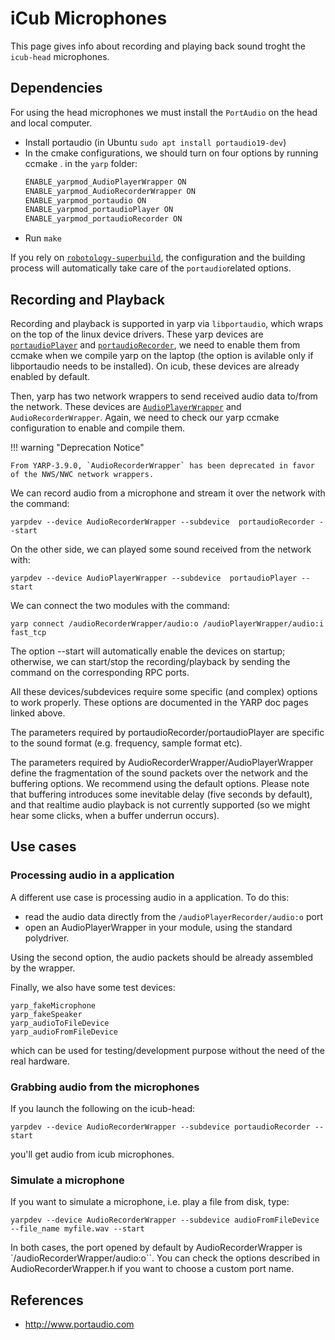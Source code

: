 # iCub Microphones
This page gives info about recording and playing back sound troght the `icub-head` microphones.

## Dependencies
For using the head microphones we must install the `PortAudio` on the head and local computer. 

- Install portaudio (in Ubuntu `sudo apt install portaudio19-dev`)
- In the cmake configurations, we should turn on four options by running ccmake . in the `yarp` folder:
  ```xml
  ENABLE_yarpmod_AudioPlayerWrapper ON
  ENABLE_yarpmod_AudioRecorderWrapper ON
  ENABLE_yarpmod_portaudio ON
  ENABLE_yarpmod_portaudioPlayer ON
  ENABLE_yarpmod_portaudioRecorder ON
  ```
- Run `make`

If you rely on [`robotology-superbuild`](https://github.com/robotology/robotology-superbuild), the configuration and the building process will automatically take care of the `portaudio`related options.
 
## Recording and Playback
 Recording and playback is supported in yarp via `libportaudio`, which wraps on the top of the linux device drivers.
 These yarp devices are [`portaudioPlayer`](http://www.yarp.it/git-master/classPortAudioPlayerDeviceDriver.html) and [`portaudioRecorder`](http://www.yarp.it/git-master/classPortAudioRecorderDeviceDriver.html), we need to enable them from ccmake when we compile yarp on the laptop (the option is avilable only if libportaudio needs to be installed). On icub, these devices are already enabled by default.
 
 Then, yarp has two network wrappers to send received audio data to/from the network. These devices are [`AudioPlayerWrapper`](http://www.yarp.it/git-master/classAudioPlayerWrapper.html) and `AudioRecorderWrapper`. Again, we need to check our yarp ccmake configuration to enable and compile them.

!!! warning "Deprecation Notice"

    From YARP-3.9.0, `AudioRecorderWrapper` has been deprecated in favor of the NWS/NWC network wrappers.
 
 We can record audio from a microphone and stream it over the network with the command:
 
 ```console
 yarpdev --device AudioRecorderWrapper --subdevice  portaudioRecorder --start
 ```
 
 On the other side, we can played some sound received from the network with:
 
 ```console
 yarpdev --device AudioPlayerWrapper --subdevice  portaudioPlayer --start
 ```
 
 We can connect the two modules with the command:
 
 ```console
 yarp connect /audioRecorderWrapper/audio:o /audioPlayerWrapper/audio:i fast_tcp
 ```
 
 The option --start will automatically enable the devices on startup; otherwise, we can start/stop the recording/playback by sending the command on the corresponding RPC ports.
 
All these devices/subdevices require some specific (and complex) options to work properly. These options are documented in the YARP doc pages linked above.

The parameters required by portaudioRecorder/portaudioPlayer are specific to the sound format (e.g. frequency, sample format etc).

The parameters required by AudioRecorderWrapper/AudioPlayerWrapper define the fragmentation of the sound packets over the network and the buffering options. We recommend using the default options.
Please note that buffering introduces some inevitable delay (five seconds by default), and that realtime audio playback is not currently supported (so we might hear some clicks, when a buffer underrun occurs).
 
## Use cases

### Processing audio in a application
 A different use case is processing audio in a application. To do this:
 
 - read the audio data directly from the `/audioPlayerRecorder/audio:o`  port
 - open an AudioPlayerWrapper in your module, using the standard polydriver.
 
Using the second option, the audio packets should be already assembled by the wrapper.
 
Finally, we also have some test devices:
 
 ```
 yarp_fakeMicrophone
 yarp_fakeSpeaker
 yarp_audioToFileDevice
 yarp_audioFromFileDevice
 ```
 
which can be used for testing/development purpose without the need of the real hardware.

### Grabbing audio from the microphones
If you launch the following on the icub-head:

```console
yarpdev --device AudioRecorderWrapper --subdevice portaudioRecorder --start
```

you'll get audio from icub microphones.

### Simulate a microphone
If you want to simulate a microphone, i.e. play a file from disk, type:

```console
yarpdev --device AudioRecorderWrapper --subdevice audioFromFileDevice --file_name myfile.wav --start
```

In both cases, the port opened by default by AudioRecorderWrapper is `/audioRecorderWrapper/audio:o``. You can check the options described in AudioRecorderWrapper.h if you want to choose a custom port name.

## References
- http://www.portaudio.com
